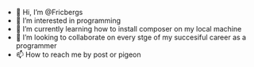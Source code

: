 - 👋 Hi, I’m @Fricbergs
- 👀 I’m interested in programming
- 🌱 I’m currently learning how to install composer on my local machine
- 💞️ I’m looking to collaborate on every stge of my succesiful career as a programmer
- 📫 How to reach me by post or pigeon

<!---
Fricbergs/Fricbergs is a ✨ special ✨ repository because its `README.md` (this file) appears on your GitHub profile.
You can click the Preview link to take a look at your changes.
--->
